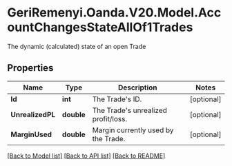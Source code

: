 # GeriRemenyi.Oanda.V20.Model.AccountChangesStateAllOf1Trades
The dynamic (calculated) state of an open Trade
## Properties

Name | Type | Description | Notes
------------ | ------------- | ------------- | -------------
**Id** | **int** | The Trade&#39;s ID. | [optional] 
**UnrealizedPL** | **double** | The Trade&#39;s unrealized profit/loss. | [optional] 
**MarginUsed** | **double** | Margin currently used by the Trade. | [optional] 

[[Back to Model list]](../README.md#documentation-for-models) [[Back to API list]](../README.md#documentation-for-api-endpoints) [[Back to README]](../README.md)

